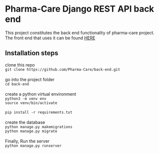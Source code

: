 # Pharma-Care Django REST API back end
<div>This project constitutes the back end functionality of pharma-care project. The front end that uses it can be found <a href='https://github.com/Pharma-Care/front-end'>HERE</a>
</div>

## Installation steps
<div>
clone this repo<br>
<code>git clone https://github.com/Pharma-Care/back-end.git</code><br><br>
go into the project folder<br>
<code>cd back-end</code><br>
<div>
<br>
create a python virtual environment<br>
<code>python3 -m venv env<br></code><code>source venv/bin/activate<br></code><br><code>pip install -r requirements.txt</code><br><br>
create the database<br>
<code>python manage.py makemigrations</code> <br><code>python manage.py migrate</code>
</div>
<br>
Finally, Run the server<br>
<code>python manage.py runserver</code>
</div>
